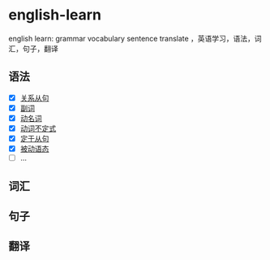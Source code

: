 # english-learn
english learn: grammar vocabulary sentence translate ，英语学习，语法，词汇，句子，翻译

## 语法

+ [x] [关系从句](https://github.com/removeif/english-learn/blob/master/grammar/关系从句.md)
+ [x] [副词](https://github.com/removeif/english-learn/blob/master/grammar/副词.md)
+ [x] [动名词](https://github.com/removeif/english-learn/blob/master/grammar/动名词.md)
+ [x] [动词不定式](https://github.com/removeif/english-learn/blob/master/grammar/动词不定式.md)
+ [x] [定于从句](https://github.com/removeif/english-learn/blob/master/grammar/定于从句.md)
+ [x] [被动语态](https://github.com/removeif/english-learn/blob/master/grammar/被动语态.md)
+ [ ] ...

## 词汇

## 句子

## 翻译
